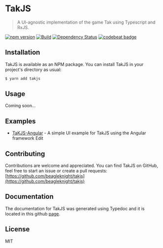# TakJS

> A UI-agnostic implementation of the game Tak using Typescript and RxJS.

[![npm version](https://badge.fury.io/js/takjs.svg)](https://badge.fury.io/js/takjs)
[![Build](https://codeship.com/projects/6413bfc0-e14a-0134-d4f7-5e506c0c41eb/status?branch=master)](https://app.codeship.com/projects/205461)
[![Dependency Status](https://gemnasium.com/badges/github.com/beagleknight/tak.svg)](https://gemnasium.com/github.com/beagleknight/tak)
[![codebeat badge](https://codebeat.co/badges/f7f9d1bd-5399-4356-bd60-ff7b6273f1d7)](https://codebeat.co/projects/github-com-beagleknight-tak-master)


## Installation

TakJS is available as an NPM package. You can install TakJS in your project's directory as usual:

```bash
$ yarn add takjs
```

## Usage

Coming soon...

## Examples

- [TaKJS-Angular](https://github.com/beagleknight/takjs-angular) - A simple UI example for TakJS using the Angular framework Edit

## Contributing

Contributions are welcome and appreciated. You can find TakJS on GitHub, feel free to start an issue or create a pull requests:<br />
[https://github.com/beagleknight/takjs](https://github.com/beagleknight/takjs)


## Documentation

The documentation for TakJS was generated using Typedoc and it is located in this github [page](https://beagleknight.github.io/takjs/index.html).

## License

MIT
